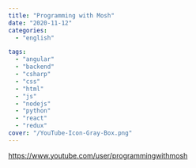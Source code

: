 ```yaml
---
title: "Programming with Mosh"
date: "2020-11-12"
categories:
  - "english"

tags:
  - "angular"
  - "backend"
  - "csharp"
  - "css"
  - "html"
  - "js"
  - "nodejs"
  - "python"
  - "react"
  - "redux"
cover: "/YouTube-Icon-Gray-Box.png"
---
```


https://www.youtube.com/user/programmingwithmosh
